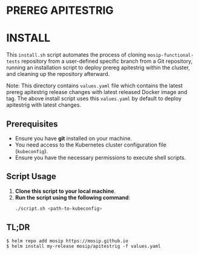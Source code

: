 # PREREG APITESTRIG

# INSTALL

This `install.sh` script automates the process of cloning `mosip-functional-tests` repository from a user-defined specific branch from a Git repository, running an installation script to deploy prereg apitestrig within the cluster, and cleaning up the repository afterward.

Note: This directory contains `values.yaml` file which contains the latest prereg apitestrig release changes with latest released Docker image and tag. The above install script uses this `values.yaml` by default to deploy apitestrig with latest changes.

## Prerequisites

- Ensure you have **git** installed on your machine.
- You need access to the Kubernetes cluster configuration file (`kubeconfig`).
- Ensure you have the necessary permissions to execute shell scripts.

## Script Usage

1. **Clone this script to your local machine**.
2. **Run the script using the following command**:
   ```bash
   ./script.sh <path-to-kubeconfig>
   ```

## TL;DR

```console
$ helm repo add mosip https://mosip.github.io
$ helm install my-release mosip/apitestrig -f values.yaml
```
